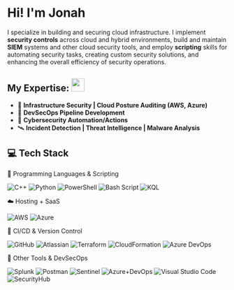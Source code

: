 
# Hi! I'm Jonah

I specialize in building and securing cloud infrastructure. I implement **security controls** across cloud and hybrid environments, build and maintain **SIEM** systems and other cloud security tools, and employ **scripting** skills for automating security tasks, creating custom security solutions, and enhancing the overall efficiency of security operations.

## My Expertise: <img src="https://github.com/user-attachments/assets/c59d0348-c502-4ce0-bd55-584ad39f582f" width="30" />
- 🧱 **Infrastructure Security | Cloud Posture Auditing (AWS, Azure)**
- 🔐 **DevSecOps Pipeline Development**
- 🧬 **Cybersecurity Automation/Actions**
- 🛰 **Incident Detection | Threat Intelligence | Malware Analysis**

## 💻 Tech Stack 

🧠 Programming Languages & Scripting

![C++](https://img.shields.io/badge/C++-%2300599C.svg?style=flat&logo=c%2B%2B&logoColor=white)
![Python](https://img.shields.io/badge/Python-3670A0?style=flat&logo=python&logoColor=ffdd54)
![PowerShell](https://img.shields.io/badge/PowerShell-%235391FE.svg?style=flat&logo=powershell&logoColor=white)
![Bash Script](https://img.shields.io/badge/Bash-%23121011.svg?style=flat&logo=gnu-bash&logoColor=white)
![KQL](https://img.shields.io/badge/KQL-%235835CC.svg?style=flat&logoColor=white)

☁️ Hosting + SaaS</strong></summary>

![AWS](https://img.shields.io/badge/AWS-%23FF9900.svg?style=flat&logo=amazon-aws&logoColor=white)
![Azure](https://img.shields.io/badge/Azure-%230072C6.svg?style=flat&logo=microsoftazure&logoColor=white)


🔁 CI/CD & Version Control

![GitHub](https://img.shields.io/badge/GitHub-%23121011.svg?style=flat&logo=GitHub&logoColor=white)
![Atlassian](https://img.shields.io/badge/Atlassian-%230072C6.svg?style=flat&logo=Atlassian&logoColor=white)
![Terraform](https://img.shields.io/badge/Terraform-%235835CC.svg?style=flat&logo=Terraform&logoColor=white)
![CloudFormation](https://img.shields.io/badge/CloudFormation-%23FF9900.svg?style=flat&logo=amazon-aws&logoColor=white)
![Azure DevOps](https://img.shields.io/badge/Azure%20DevOps-%230072C6.svg?style=flat&logo=microsoftazure&logoColor=white)

🧰 Other Tools & DevSecOps

![Splunk](https://img.shields.io/badge/Splunk-%23000000.svg?style=flat&logo=splunk&logoColor=white)
![Postman](https://img.shields.io/badge/Postman-FF6C37?style=flat&logo=postman&logoColor=white)
![Sentinel](https://img.shields.io/badge/Sentinel-%230072C6.svg?style=flat&logo=microsoftsentinel&logoColor=white)
![Azure+DevOps](https://img.shields.io/badge/Azure%20DevOps-%230072C6.svg?style=flat&logo=microsoftazure&logoColor=white)
![Visual Studio Code](https://img.shields.io/badge/Visual%20Studio%20Code-%230072C6.svg?style=flat&logo=microsoftazure&logoColor=white)
![SecurityHub](https://img.shields.io/badge/SecurityHub-%23FF9900.svg?style=flat&logo=amazon-aws&logoColor=white)